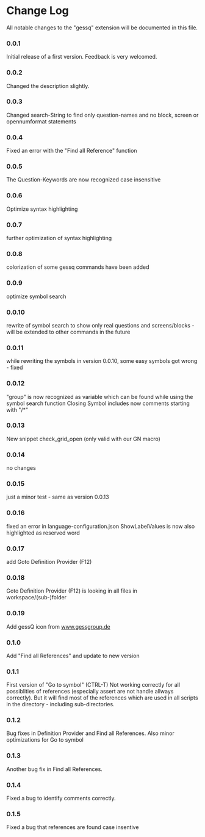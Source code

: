 # Change Log
All notable changes to the "gessq" extension will be documented in this file.

### 0.0.1
Initial release of a first version. Feedback is very welcomed.

### 0.0.2
Changed the description slightly.

### 0.0.3
Changed search-String to find only question-names and no block, screen or opennumformat statements

### 0.0.4
Fixed an error with the "Find all Reference" function

### 0.0.5
The Question-Keywords are now recognized case insensitive

### 0.0.6
Optimize syntax highlighting

### 0.0.7
further optimization of syntax highlighting

### 0.0.8
colorization of some gessq commands have been added

### 0.0.9
optimize symbol search

### 0.0.10
rewrite of symbol search to show only real questions and screens/blocks - will be extended to other commands in the future

### 0.0.11
while rewriting the symbols in version 0.0.10, some easy symbols got wrong - fixed

### 0.0.12
"group" is now recognized as variable which can be found while using the symbol search function
Closing Symbol includes now comments starting with "/*"

### 0.0.13
New snippet check_grid_open (only valid with our GN macro)

### 0.0.14
no changes

### 0.0.15
just a minor test - same as version 0.0.13

### 0.0.16
fixed an error in language-configuration.json
ShowLabelValues is now also highlighted as reserved word

### 0.0.17
add Goto Definition Provider (F12)

### 0.0.18
Goto Definition Provider (F12) is looking in all files in workspace/(sub-)folder

### 0.0.19
Add gessQ icon from www.gessgroup.de

### 0.1.0
Add "Find all References" and update to new version

### 0.1.1
First version of "Go to symbol" (CTRL-T)
Not working correctly for all possiblities of references (especially assert are 
not handle allways correctly). But it will find most of the references which 
are used in all scripts in the directory - including sub-directories.

### 0.1.2
Bug fixes in Definition Provider and Find all References.
Also minor optimizations for Go to symbol

### 0.1.3
Another bug fix in Find all References.

### 0.1.4
Fixed a bug to identify comments correctly.

### 0.1.5
Fixed a bug that references are found case insentive
